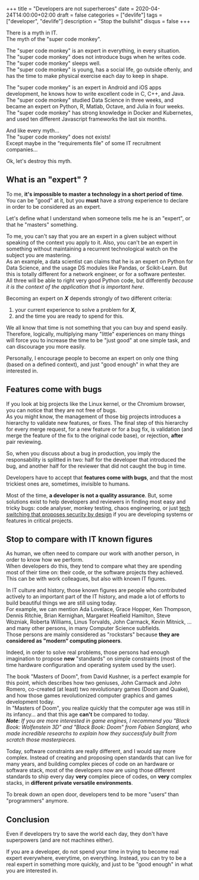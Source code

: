 +++
title = "Developers are not superheroes"
date = 2020-04-24T14:00:00+02:00
draft = false
categories = ["devlife"]
tags = ["developer", "devlife"]
description = "Stop the bullshit"
disqus = false
+++

There is a myth in IT.  
The myth of the "super code monkey".

The "super code monkey" is an expert in everything, in every situation.  
The "super code monkey" does not introduce bugs when he writes code.  
The "super code monkey" sleeps well.  
The "super code monkey" is young, has a social life, go outside oftenly, and has the time to make physical exercise each day to keep in shape.

The "super code monkey" is an expert in Android and iOS apps development, he knows how to write excellent code in C, C++, and Java.  
The "super code monkey" studied Data Science in three weeks, and became an expert on Python, R, Matlab, Octave, and Julia in four weeks.  
The "super code monkey" has strong knowledge in Docker and Kubernetes, and used ten different Javascript frameworks the last six months.

And like every myth...  
The "super code monkey" does not exists!  
Except maybe in the “requirements file" of some IT recruitment companies...

Ok, let's destroy this myth.

## What is an "expert" ?

To me, **it's impossible to master a technology in a short period of time**.  
You can be "good" at it, but you **must** have a *strong* experience to declare in order to be considered as an expert.

Let's define what I understand when someone tells me he is an "expert", or that he "masters" something.

To me, you can't say that you are an expert in a given subject without speaking of the context you apply to it.
Also, you can't be an expert in something without maintaining a recurrent technological watch on the subject you are mastering.  
As an example, a data scientist can claims that he is an expert on Python for Data Science, and the usage DS modules like Pandas, or Scikit-Learn. But this is totally different for a network engineer, or for a software pentester.  
All three will be able to right very good Python code, but differently *because it is the context of the application that is important here*.

Becoming an expert on ***X*** depends strongly of two different criteria:  
1. your current experience to solve a problem for ***X***,
2. and the time you are ready to spend for this.

We all know that time is not something that you can buy and spend easily.
Therefore, logically, multiplying many "little" experiences on many things will force you to increase the time to be "just good" at one simple task, and can discourage you more easily.

Personally, I encourage people to become an expert on only one thing (based on a defined context), and just "good enough" in what they are interested in.

## Features come with bugs

If you look at big projects like the Linux kernel, or the Chromium browser, you can notice that they are not free of bugs.  
As you might know, the management of those big projects introduces a hierarchy to validate new features, or fixes.
The final step of this hierarchy for every merge request, for a new feature or for a bug fix, is validation (and merge the feature of the fix to the original code base), or rejection, **after** pair reviewing.

So, when you discuss about a bug in production, you imply the responsability is splitted in two: half for the developer that introduced the bug, and another half for the reviewer that did not caught the bug in time.

Developers have to accept that **features come with bugs**, and that the most trickiest ones are, sometimes, invisible to humans.

Most of the time, **a developer is not a quality assurance**.
But, some solutions exist to help developers and reviewers in finding most easy and tricky bugs: code analyser, monkey testing, chaos engineering, or just [tech switching that proposes security by design](https://medium.com/tadaweb/security-by-design-a-brief-introduction-to-rust-378060e45038) if you are developing systems or features in critical projects.

## Stop to compare with IT known figures

As human, we often need to compare our work with another person, in order to know how we perform.  
When developers do this, they tend to compare what they are spending most of their time on: their code, or the software projects they achieved.  
This can be with work colleagues, but also with known IT figures.

In IT culture and history, those known figures are people who contributed actively to an important part of the IT history, and made a lot of efforts to build beautiful things we are still using today.  
For example, we can mention Ada Lovelace, Grace Hopper, Ken Thompson, Dennis Ritchie, Brian Kernighan, Margaret Heafield Hamilton, Steve Wozniak, Roberta Williams, Linus Torvalds, John Carmack, Kevin Mitnick, ... and many other persons, in many Computer Science subfields.  
Those persons are mainly considered as "rockstars" because **they are considered as "modern“ computing pioneers**.

Indeed, in order to solve real problems, those persons had enough imagination to propose **new** "standards" on simple constraints (most of the time hardware configuration and operating system used by the user).

The book "Masters of Doom", from David Kushner, is a perfect example for this point, which describes how two geniuses, John Carmack and John Romero, co-created (at least) two revolutionary games (Doom and Quake), and how those games revolutionized computer graphics and games development today.  
In "Masters of Doom", you realize quickly that the computer age was still in its infancy... and that this age **can't** be compared to today.  
***Note***: *If you are more interested in game engines, I recommend you "Black Book: Wolfenstein 3D" and "Black Book: Doom" from Fabien Sanglard, who made incredible researchs to explain how they successfuly built from scratch those masterpieces.*

Today, software constraints are really different, and I would say more complex.
Instead of creating and proposing open standards that can live for many years, and building complex pieces of code on an hardware or software stack, most of the developers now are using those different standards to ship every day **very** complex piece of codes, on **very** complex stacks, in **different private versatile environments**.

To break down an open door, developers tend to be more "users“ than "programmers" anymore.

## Conclusion

Even if developers try to save the world each day, they don't have superpowers (and are not machines either).  

If you are a developer, do not spend your time in trying to become real expert everywhere, everytime, on everything.
Instead, you can try to be a real expert in something more quickly, and just to be "good enough" in what you are interested in.
